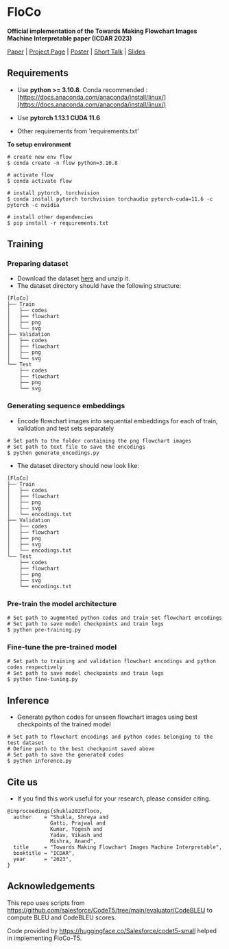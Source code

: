 # FloCo
**Official implementation of the Towards Making Flowchart Images Machine Interpretable paper (ICDAR 2023)**

[Paper]() | [Project Page]() | [Poster]() | [Short Talk]() | [Slides]()

## Requirements
* Use **python >= 3.10.8**. Conda recommended : [https://docs.anaconda.com/anaconda/install/linux/](https://docs.anaconda.com/anaconda/install/linux/)

* Use **pytorch 1.13.1 CUDA 11.6**

* Other requirements from 'requirements.txt'

**To setup environment**
```
# create new env flow
$ conda create -n flow python=3.10.8

# activate flow
$ conda activate flow

# install pytorch, torchvision
$ conda install pytorch torchvision torchaudio pytorch-cuda=11.6 -c pytorch -c nvidia

# install other dependencies
$ pip install -r requirements.txt
```

## Training

### Preparing dataset
- Download the dataset [here](https://drive.google.com/drive/folders/1d22Fr6ZzdFXCfsQgaNg8mcDUc1AwzrWQ) and unzip it.
- The dataset directory should have the following structure:
```
[FloCo]
├── Train
│   ├── codes
│   ├── flowchart
│   ├── png
│   └── svg
├── Validation
│   ├── codes
│   ├── flowchart
│   ├── png
│   └── svg
└── Test
    ├── codes
    ├── flowchart
    ├── png
    └── svg
```

### Generating sequence embeddings
- Encode flowchart images into sequential embeddings for each of train, validation and test sets separately
```
# Set path to the folder containing the png flowchart images
# Set path to text file to save the encodings
$ python generate_encodings.py
```
- The dataset directory should now look like:
```
[FloCo]
├── Train
│   ├── codes
│   ├── flowchart
│   ├── png
│   ├── svg
│   └── encodings.txt
├── Validation
│   ├── codes
│   ├── flowchart
│   ├── png
│   ├── svg
│   └── encodings.txt
└── Test
    ├── codes
    ├── flowchart
    ├── png
    ├── svg
    └── encodings.txt
```

### Pre-train the model architecture
```
# Set path to augmented python codes and train set flowchart encodings 
# Set path to save model checkpoints and train logs
$ python pre-training.py
```
### Fine-tune the pre-trained model
```
# Set path to training and validation flowchart encodings and python codes respectively 
# Set path to save model checkpoints and train logs
$ python fine-tuning.py
```

## Inference
- Generate python codes for unseen flowchart images using best checkpoints of the trained model
```
# Set path to flowchart encodings and python codes belonging to the test dataset 
# Define path to the best checkpoint saved above
# Set path to save the generated codes
$ python inference.py
```

## Cite us
- If you find this work useful for your research, please consider citing.
```
@inproceedings{shukla2023floco,
  author    = "Shukla, Shreya and 
              Gatti, Prajwal and 
              Kumar, Yogesh and
              Yadav, Vikash and
              Mishra, Anand",
  title     = "Towards Making Flowchart Images Machine Interpretable",
  booktitle = "ICDAR",
  year      = "2023",
}
```

## Acknowledgements
This repo uses scripts from https://github.com/salesforce/CodeT5/tree/main/evaluator/CodeBLEU to compute BLEU and CodeBLEU scores. 

Code provided by https://huggingface.co/Salesforce/codet5-small helped in implementing FloCo-T5.
